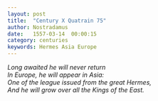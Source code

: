 ```yaml
---
layout: post
title:  "Century X Quatrain 75"
author: Nostradamus
date:   1557-03-14  00:00:15
category: centuries
keywords: Hermes Asia Europe
---
```

*Long awaited he will never return*  
*In Europe, he will appear in Asia:*  
*One of the league issued from the great Hermes,*  
*And he will grow over all the Kings of the East.*
